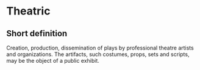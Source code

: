 # Theatric
## Short definition
Creation, production, dissemination of plays by professional theatre artists and organizations. The artifacts, such costumes, props, sets and scripts, may be the object of a public exhibit.
